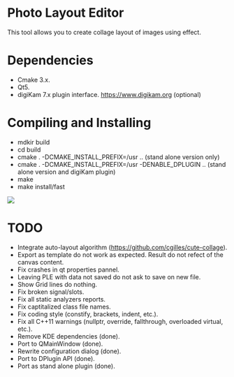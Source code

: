 # Photo Layout Editor

This tool allows you to create collage layout of images using effect.

# Dependencies

- Cmake 3.x.
- Qt5.
- digiKam 7.x plugin interface. <https://www.digikam.org> (optional)

# Compiling and Installing

- mdkir build
- cd build
- cmake . -DCMAKE_INSTALL_PREFIX=/usr ..                            (stand alone version only)
- cmake . -DCMAKE_INSTALL_PREFIX=/usr -DENABLE_DPLUGIN ..           (stand alone version and digiKam plugin)
- make
- make install/fast

![](https://i.imgur.com/79xs2Ef.png)

# TODO

- Integrate auto-layout algorithm (https://github.com/cgilles/cute-collage).
- Export as template do not work as expected. Result do not refect of the canvas content.
- Fix crashes in qt properties pannel.
- Leaving PLE with data not saved do not ask to save on new file.
- Show Grid lines do nothing.
- Fix broken signal/slots.
- Fix all static analyzers reports.
- Fix captitalized class file names.
- Fix coding style (constify, brackets, indent, etc.).
- Fix all C++11 warnings (nullptr, override, fallthrough, overloaded virtual, etc.).
- Remove KDE dependencies (done).
- Port to QMainWindow (done).
- Rewrite configuration dialog (done).
- Port to DPlugin API (done).
- Port as stand alone plugin (done).
